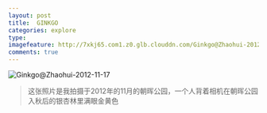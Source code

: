 ```yaml
---
layout: post
title:  GINKGO
categories: explore
type: 
imagefeature: http://7xkj65.com1.z0.glb.clouddn.com/Ginkgo@Zhaohui-2012-11-17?imageMogr2/thumbnail/!30p
comments: true
---
```


![Ginkgo@Zhaohui-2012-11-17](http://7xkj65.com1.z0.glb.clouddn.com/Ginkgo@Zhaohui-2012-11-17)

> 这张照片是我拍摄于2012年的11月的朝晖公园，一个人背着相机在朝晖公园入秋后的银杏林里满眼金黄色